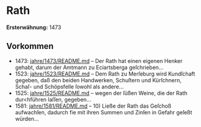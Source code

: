 # Rath

**Ersterwähnung:** 1473

## Vorkommen
- 1473: [jahre/1473/README.md](../jahre/1473/README.md) – Der Rath hat einen eigenen Henker gehabt, darum
der Amtmann zu Eciartsberga geſchrieben...
- 1523: [jahre/1523/README.md](../jahre/1523/README.md) – Dem Rath zu Merſeburg wird Kundſchaft gegeben,
daß den beiden Handwerken, Schuſtern und Kürſchnern,
Schaſ- und Schöpsfelle ſowohl als andere...
- 1525: [jahre/1525/README.md](../jahre/1525/README.md) – wegen der ſüßen Weine, die der Rath dur<hführen laſſen,
gegeben...
- 1581: [jahre/1581/README.md](../jahre/1581/README.md) – 10) Ließe der Rath das Geſchoß aufwachſen, dadurch
fie mit ihren Summen und Zinſen in Gefahr geſeßt
würden...
